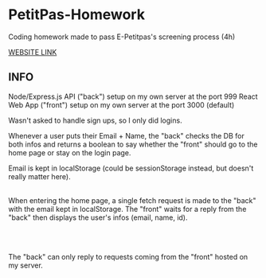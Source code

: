 # PetitPas-Homework
Coding homework made to pass E-Petitpas's screening process (4h)

[WEBSITE LINK](http://54.37.69.170:3000/)

## INFO

Node/Express.js API ("back") setup on my own server at the port 999
React Web App ("front") setup on my own server at the port 3000 (default)
<BR>

Wasn't asked to handle sign ups, so I only did logins.

Whenever a user puts their Email + Name, the "back" checks the DB for both infos and returns a boolean to say whether the "front" should go to the home page or stay on the login page.

Email is kept in localStorage (could be sessionStorage instead, but doesn't really matter here).

<BR>
When entering the home page, a single fetch request is made to the "back" with the email kept in localStorage.
The "front" waits for a reply from the "back" then displays the user's infos (email, name, id).

<BR><br>

The "back" can only reply to requests coming from the "front" hosted on my server.
